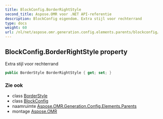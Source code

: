 ```yaml
---
title: BlockConfig.BorderRightStyle
second_title: Aspose.OMR voor .NET API-referentie
description: BlockConfig eigendom. Extra stijl voor rechterrand
type: docs
weight: 60
url: /nl/net/aspose.omr.generation.config.elements.parents/blockconfig/borderrightstyle/
---
```

## BlockConfig.BorderRightStyle property

Extra stijl voor rechterrand

```csharp
public BorderStyle BorderRightStyle { get; set; }
```

### Zie ook

* class [BorderStyle](../../../aspose.omr.generation.config/borderstyle/)
* class [BlockConfig](../)
* naamruimte [Aspose.OMR.Generation.Config.Elements.Parents](../../blockconfig/)
* montage [Aspose.OMR](../../../)


